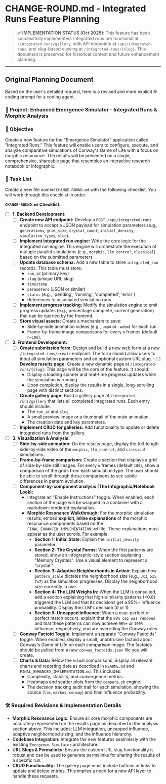 # CHANGE-ROUND.md - Integrated Runs Feature Planning

> **✅ IMPLEMENTATION STATUS (Oct 2025)**: This feature has been successfully implemented. Integrated runs are functional at `/integrated-runs/gallery`, with API endpoints at `/api/integrated-runs`, and slug-based viewing at `/integrated-runs/{slug}`. This document is preserved for historical context and future enhancement planning.

---

## Original Planning Document

Based on the user's detailed request, here is a revised and more explicit AI coding prompt for a coding agent.

### 🌟 Project: Enhanced Emergence Simulator - Integrated Runs & Morphic Analysis

### 🎯 Objective
Create a new feature for the "Emergence Simulator" application called "Integrated Runs." This feature will enable users to configure, execute, and analyze comparative simulations of Conway's Game of Life with a focus on morphic resonance. The results will be presented on a single, comprehensive, shareable page that resembles an interactive research notebook or infographic.

### 📝 Task List

Create a new file named `CHANGE-ROUND.md` with the following checklist. You will work through this checklist in order.

**`CHANGE-ROUND.md` Checklist:**

- [ ] **1. Backend Development:**
    - [ ] **Create new API endpoint:** Develop a `POST /api/integrated-runs` endpoint to accept a JSON payload for simulation parameters (e.g., `generations`, `grid_size`, `crystal_count`, `initial_density`, `simulation_types`, `slug`).
    - [ ] **Implement integrated run engine:** Write the core logic for the integrated run engine. This engine will orchestrate the execution of multiple parallel simulations (e.g., `morphic`, `llm_control`, `classical`) based on the submitted parameters.
    - [ ] **Update database schema:** Add a new table to store `integrated_run` records. This table must store:
        - `run_id` (primary key)
        - `slug` (unique URL slug)
        - `timestamp`
        - `parameters` (JSON or similar)
        - `status` (e.g., 'pending', 'running', 'completed', 'error')
        - References to associated simulation runs.
    - [ ] **Implement progress tracking:** Modify the simulation engine to emit progress updates (e.g., percentage complete, current generation) that can be queried by the frontend.
    - [ ] **Store visual assets:** Create a mechanism to save:
        - Side-by-side animation videos (e.g., `.mp4` or `.webm`) for each run.
        - Frame-by-frame image comparisons for every `n` frames (default `n=100`).

- [ ] **2. Frontend Development:**
    - [ ] **Create submission form:** Design and build a new web form at a new `/integrated-runs/create` endpoint. The form should allow users to input all simulation parameters and an optional custom URL slug.     - [ ] **Develop results page:** Create a new dynamic page at `/integrated-runs/{slug}`. This page will be the core of the feature. It should:
        - Display a loading spinner and real-time progress updates while the simulation is running.
        - Upon completion, display the results in a single, long-scrolling page with distinct sections.
    - [ ] **Create gallery page:** Build a gallery page at `/integrated-runs/gallery` that lists all completed integrated runs. Each entry should include:
        - The `run_id` and `slug`.
        - A small preview image or a thumbnail of the main animation.
        - The creation date and key parameters.
    - [ ] **Implement CRUD for galleries:** Add functionality to update or delete integrated runs from the gallery.

- [ ] **3. Visualization & Analysis:**
    - [ ] **Side-by-side animation:** On the results page, display the full-length side-by-side video of the `morphic`, `llm_control`, and `classical` simulations.
    - [ ] **Frame-by-frame comparison:** Create a section that displays a grid of side-by-side still images. For every `n` frames (default `100`), show a comparison of the grids from each simulation type. The user should be able to scroll through these comparisons to see subtle differences in pattern evolution.
    - [ ] **Component-by-component analysis (The Infographic/Notebook Look):**
        - Integrate an "Enable Instructions" toggle. When enabled, each section of the page will be wrapped in a container with a markdown-rendered explanation.
        - **Morphic Resonance Walkthrough:** For the morphic simulation results, embed **explicit, inline explanations** of the morphic resonance components based on the `FINAL_ENHANCED_IMPLEMENTATION.md` file. These explanations must appear as the user scrolls. For example:
            - **Section 1: Initial State:** Explain the `initial_density` parameter.
            - **Section 2: The Crystal Forms:** When the first patterns are stored, show an infographic-style section explaining "Memory Crystals". Use a visual element to represent a "crystal."
            - **Section 3: Adaptive Neighborhoods in Action:** Explain how `pattern_scale` dictates the neighborhood size (e.g., `3x3`, `5x5`, `7x7`) as the simulation progresses. Display the neighborhood size currently in use.
            - **Section 4: The LLM Weighs In:** When the LLM is consulted, add a section explaining that high-similarity patterns (>0.8) triggered the LLM and that its decisions get a 95%+ influence probability. Display the LLM's decision (0 or 1).
            - **Section 5: Uncapped Influence:** When a near-perfect or perfect match occurs, explain that the `80% cap was removed` and that these patterns can now achieve `90%+` or `100%` influence, respectively, and are overriding the Conway rules.
    - [ ] **Conway Factoid Toggle:** Implement a separate "Conway Factoids" toggle. When enabled, display a small, unobtrusive factoid about Conway's Game of Life on each comparison image. The factoids should be pulled from a new `conway_factoids.json` file you will create.
    - [ ] **Charts & Data:** Below the visual comparisons, display all relevant charts and reporting data as described in `README.md` and `FINAL_ENHANCED_IMPLEMENTATION.md`. This includes:
        - Complexity, stability, and convergence metrics.
        - Heatmaps and scatter plots from the `compare.sh` engine.
        - The decision tracking audit trail for each simulation, showing the source (`llm`, `markov`, `conway`) and final influence probability.

### 🛠️ Required Revisions & Implementation Details

- **Morphic Resonance Logic:** Ensure all core morphic components are accurately represented on the results page as described in the analysis section above. This includes: LLM integration, uncapped influence, adaptive neighborhood sizing, and the influence hierarchy.
- **Codebase Integration:** Integrate the new features seamlessly with the existing `Emergence Simulator` architecture.
- **URL Slugs & Permalinks:** Ensure the custom URL slug functionality is robust and can be used to generate permalinks for sharing the results of a specific run.
- **CRUD Functionality:** The gallery page must include buttons or links to update and delete entries. This implies a need for a new API layer to handle these requests.